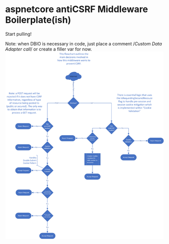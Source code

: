 # aspnetcore antiCSRF Middleware Boilerplate(ish)
 
Start pulling!

Note: when DBIO is necessary in code, just place a comment /*Custom Data Adapter call*/ or create a filler var for now. 
![alt text](
        https://github.com/spencer741/aspnetcore-antiCSRF-Middleware/blob/master/g534.png
      )
